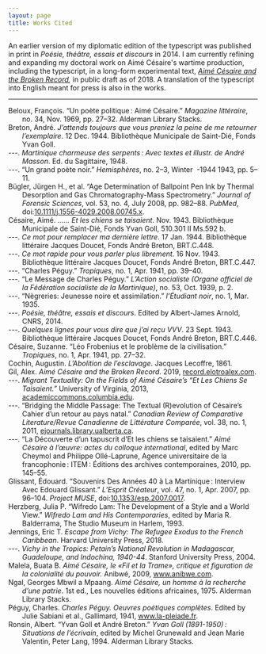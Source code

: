 ```yaml
---
layout: page
title: Works Cited
--- 
```


An earlier version of my diplomatic edition of the typescript was published in print in *Poésie, théâtre, essais et discours* in 2014. I am currently refining and expanding my doctoral work on  Aimé Césaire's wartime production, including the typescript, in a long-form experimental text, *[Aimé Césaire and the Broken Record](http://record.elotroalex.com),* in public draft as of 2018. A translation of the typescript into English meant for press is also in the works.

---


<div class="csl-bib-body" style="margin-left: 2em; text-indent:-2em;">
  <div class="csl-entry">Beloux, François. “Un poète politique : Aimé Césaire.” <i>Magazine littéraire</i>, no. 34, Nov. 1969, pp. 27–32. Alderman Library Stacks.</div>
  <span class="Z3988" title="url_ver=Z39.88-2004&amp;ctx_ver=Z39.88-2004&amp;rfr_id=info%3Asid%2Fzotero.org%3A2&amp;rft_val_fmt=info%3Aofi%2Ffmt%3Akev%3Amtx%3Ajournal&amp;rft.genre=article&amp;rft.atitle=Un%20po%C3%A8te%20politique%20%3A%20Aim%C3%A9%20C%C3%A9saire&amp;rft.jtitle=Magazine%20litt%C3%A9raire&amp;rft.issue=34&amp;rft.aufirst=Fran%C3%A7ois&amp;rft.aulast=Beloux&amp;rft.au=Fran%C3%A7ois%20Beloux&amp;rft.au=Aim%C3%A9%20C%C3%A9saire&amp;rft.date=1969-11&amp;rft.pages=27-32&amp;rft.spage=27&amp;rft.epage=32&amp;rft.issn=0024-9807&amp;rft.language=fr"></span>
  <div class="csl-entry">Breton, André. <i>J’attends toujours que vous preniez la peine de me retourner l’exemplaire</i>. 12 Dec. 1944. Bibliothèque Municipale de Saint-Dié, Fonds Yvan Goll.</div>
  <span class="Z3988" title="url_ver=Z39.88-2004&amp;ctx_ver=Z39.88-2004&amp;rfr_id=info%3Asid%2Fzotero.org%3A2&amp;rft_val_fmt=info%3Aofi%2Ffmt%3Akev%3Amtx%3Adc&amp;rft.type=letter&amp;rft.title=J'attends%20toujours%20que%20vous%20preniez%20la%20peine%20de%20me%20retourner%20l'exemplaire&amp;rft.aufirst=Andr%C3%A9&amp;rft.aulast=Breton&amp;rft.au=Yvan%20Goll&amp;rft.au=Andr%C3%A9%20Breton&amp;rft.date=1944-12-12&amp;rft.language=fr"></span>
  <div class="csl-entry">---. <i>Martinique charmeuse des serpents : Avec textes et illustr. de André Masson</i>. Ed. du Sagittaire, 1948.</div>
  <span class="Z3988" title="url_ver=Z39.88-2004&amp;ctx_ver=Z39.88-2004&amp;rfr_id=info%3Asid%2Fzotero.org%3A2&amp;rft_val_fmt=info%3Aofi%2Ffmt%3Akev%3Amtx%3Abook&amp;rft.genre=book&amp;rft.btitle=Martinique%20charmeuse%20des%20serpents%20%3A%20Avec%20textes%20et%20illustr.%20de%20Andr%C3%A9%20Masson&amp;rft.place=Paris&amp;rft.publisher=Ed.%20du%20Sagittaire&amp;rft.aufirst=Andr%C3%A9&amp;rft.aulast=Breton&amp;rft.au=Andr%C3%A9%20Breton&amp;rft.date=1948&amp;rft.language=fr"></span>
  <div class="csl-entry">---. “Un grand poète noir.” <i>Hemisphères</i>, no. 2–3, Winter&nbsp; -1944 1943, pp. 5–11.</div>
  <span class="Z3988" title="url_ver=Z39.88-2004&amp;ctx_ver=Z39.88-2004&amp;rfr_id=info%3Asid%2Fzotero.org%3A2&amp;rft_val_fmt=info%3Aofi%2Ffmt%3Akev%3Amtx%3Ajournal&amp;rft.genre=article&amp;rft.atitle=Un%20grand%20po%C3%A8te%20noir&amp;rft.jtitle=Hemisph%C3%A8res&amp;rft.issue=2-3&amp;rft.aufirst=Andr%C3%A9&amp;rft.aulast=Breton&amp;rft.au=Andr%C3%A9%20Breton&amp;rft.date=1943&amp;rft.pages=5-11&amp;rft.spage=5&amp;rft.epage=11&amp;rft.language=fr"></span>
  <div class="csl-entry">Bügler, Jürgen H., et al. “Age Determination of Ballpoint Pen Ink by Thermal Desorption and Gas Chromatography-Mass Spectrometry.” <i>Journal of Forensic Sciences</i>, vol. 53, no. 4, July 2008, pp. 982–88. <i>PubMed</i>, doi:<a href="https://doi.org/10.1111/j.1556-4029.2008.00745.x">10.1111/j.1556-4029.2008.00745.x</a>.</div>
  <span class="Z3988" title="url_ver=Z39.88-2004&amp;ctx_ver=Z39.88-2004&amp;rfr_id=info%3Asid%2Fzotero.org%3A2&amp;rft_id=info%3Adoi%2F10.1111%2Fj.1556-4029.2008.00745.x&amp;rft_id=info%3Apmid%2F18503526&amp;rft_val_fmt=info%3Aofi%2Ffmt%3Akev%3Amtx%3Ajournal&amp;rft.genre=article&amp;rft.atitle=Age%20determination%20of%20ballpoint%20pen%20ink%20by%20thermal%20desorption%20and%20gas%20chromatography-mass%20spectrometry&amp;rft.jtitle=Journal%20of%20Forensic%20Sciences&amp;rft.stitle=J.%20Forensic%20Sci.&amp;rft.volume=53&amp;rft.issue=4&amp;rft.aufirst=J%C3%BCrgen%20H.&amp;rft.aulast=B%C3%BCgler&amp;rft.au=J%C3%BCrgen%20H.%20B%C3%BCgler&amp;rft.au=Hans%20Buchner&amp;rft.au=Anton%20Dallmayer&amp;rft.date=2008-07&amp;rft.pages=982-988&amp;rft.spage=982&amp;rft.epage=988&amp;rft.issn=1556-4029&amp;rft.language=eng"></span>
  <div class="csl-entry">Césaire, Aimé. <i>...... Et les chiens se taisaient</i>. Nov. 1943. Bibliothèque Municipale de Saint-Dié, Fonds Yvan Goll, 510.301 II Ms.592 b.</div>
  <span class="Z3988" title="url_ver=Z39.88-2004&amp;ctx_ver=Z39.88-2004&amp;rfr_id=info%3Asid%2Fzotero.org%3A2&amp;rft_val_fmt=info%3Aofi%2Ffmt%3Akev%3Amtx%3Adc&amp;rft.type=manuscript&amp;rft.title=......%20Et%20les%20chiens%20se%20taisaient&amp;rft.aufirst=Aim%C3%A9&amp;rft.aulast=C%C3%A9saire&amp;rft.au=Aim%C3%A9%20C%C3%A9saire&amp;rft.date=1943-11&amp;rft.tpages=107&amp;rft.language=fr"></span>
  <div class="csl-entry">---. <i>Ce mot pour remplacer ma dernière lettre</i>. 17 Jan. 1944. Bibliothèque littéraire Jacques Doucet, Fonds André Breton, BRT.C.448.</div>
  <span class="Z3988" title="url_ver=Z39.88-2004&amp;ctx_ver=Z39.88-2004&amp;rfr_id=info%3Asid%2Fzotero.org%3A2&amp;rft_val_fmt=info%3Aofi%2Ffmt%3Akev%3Amtx%3Adc&amp;rft.type=letter&amp;rft.title=Ce%20mot%20pour%20remplacer%20ma%20derni%C3%A8re%20lettre&amp;rft.aufirst=Aim%C3%A9&amp;rft.aulast=C%C3%A9saire&amp;rft.au=Aim%C3%A9%20C%C3%A9saire&amp;rft.au=Andr%C3%A9%20Breton&amp;rft.date=1944-01-17&amp;rft.language=fr"></span>
  <div class="csl-entry">---. <i>Ce mot rapide pour vous parler plus librement</i>. 16 Nov. 1943. Bibliothèque littéraire Jacques Doucet, Fonds André Breton, BRT.C.447.</div>
  <span class="Z3988" title="url_ver=Z39.88-2004&amp;ctx_ver=Z39.88-2004&amp;rfr_id=info%3Asid%2Fzotero.org%3A2&amp;rft_val_fmt=info%3Aofi%2Ffmt%3Akev%3Amtx%3Adc&amp;rft.type=letter&amp;rft.title=Ce%20mot%20rapide%20pour%20vous%20parler%20plus%20librement&amp;rft.aufirst=Aim%C3%A9&amp;rft.aulast=C%C3%A9saire&amp;rft.au=Aim%C3%A9%20C%C3%A9saire&amp;rft.au=Andr%C3%A9%20Breton&amp;rft.date=1943-11-16&amp;rft.language=fr"></span>
  <div class="csl-entry">---. “Charles Péguy.” <i>Tropiques</i>, no. 1, Apr. 1941, pp. 39–40.</div>
  <span class="Z3988" title="url_ver=Z39.88-2004&amp;ctx_ver=Z39.88-2004&amp;rfr_id=info%3Asid%2Fzotero.org%3A2&amp;rft_val_fmt=info%3Aofi%2Ffmt%3Akev%3Amtx%3Ajournal&amp;rft.genre=article&amp;rft.atitle=Charles%20P%C3%A9guy&amp;rft.jtitle=Tropiques&amp;rft.issue=1&amp;rft.aufirst=Aim%C3%A9&amp;rft.aulast=C%C3%A9saire&amp;rft.au=Aim%C3%A9%20C%C3%A9saire&amp;rft.date=1941-04&amp;rft.pages=39-40&amp;rft.spage=39&amp;rft.epage=40&amp;rft.language=fr"></span>
  <div class="csl-entry">---. “Le Message de Charles Péguy.” <i>L’Action socialiste (Organe officiel de la Fédération socialiste de la Martinique)</i>, no. 53, Oct. 1939, p. 2.</div>
  <span class="Z3988" title="url_ver=Z39.88-2004&amp;ctx_ver=Z39.88-2004&amp;rfr_id=info%3Asid%2Fzotero.org%3A2&amp;rft_val_fmt=info%3Aofi%2Ffmt%3Akev%3Amtx%3Ajournal&amp;rft.genre=article&amp;rft.atitle=Le%20Message%20de%20Charles%20P%C3%A9guy&amp;rft.jtitle=L%E2%80%99Action%20socialiste%20(Organe%20officiel%20de%20la%20F%C3%A9d%C3%A9ration%20socialiste%20de%20la%20Martinique)&amp;rft.issue=53&amp;rft.aufirst=Aim%C3%A9&amp;rft.aulast=C%C3%A9saire&amp;rft.au=Aim%C3%A9%20C%C3%A9saire&amp;rft.date=1939-10-26&amp;rft.pages=2&amp;rft.language=fr"></span>
  <div class="csl-entry">---. “Nègreries: Jeunesse noire et assimilation.” <i>l’Étudiant noir</i>, no. 1, Mar. 1935.</div>
  <span class="Z3988" title="url_ver=Z39.88-2004&amp;ctx_ver=Z39.88-2004&amp;rfr_id=info%3Asid%2Fzotero.org%3A2&amp;rft_val_fmt=info%3Aofi%2Ffmt%3Akev%3Amtx%3Ajournal&amp;rft.genre=article&amp;rft.atitle=N%C3%A8greries%3A%20Jeunesse%20noire%20et%20assimilation&amp;rft.jtitle=l'%C3%89tudiant%20noir&amp;rft.issue=1&amp;rft.aufirst=Aim%C3%A9&amp;rft.aulast=C%C3%A9saire&amp;rft.au=Aim%C3%A9%20C%C3%A9saire&amp;rft.date=1935-03&amp;rft.language=fr"></span>
  <div class="csl-entry">---. <i>Poésie, théâtre, essais et discours</i>. Edited by Albert-James Arnold, CNRS, 2014.</div>
  <span class="Z3988" title="url_ver=Z39.88-2004&amp;ctx_ver=Z39.88-2004&amp;rfr_id=info%3Asid%2Fzotero.org%3A2&amp;rft_id=urn%3Aisbn%3A978-2-271-07757-8&amp;rft_val_fmt=info%3Aofi%2Ffmt%3Akev%3Amtx%3Abook&amp;rft.genre=book&amp;rft.btitle=Po%C3%A9sie%2C%20th%C3%A9%C3%A2tre%2C%20essais%20et%20discours&amp;rft.place=Paris&amp;rft.publisher=CNRS&amp;rft.series=Plan%C3%A8te%20libre&amp;rft.aufirst=Aim%C3%A9&amp;rft.aulast=C%C3%A9saire&amp;rft.au=Aim%C3%A9%20C%C3%A9saire&amp;rft.au=Albert-James%20Arnold&amp;rft.date=2014-01-02&amp;rft.tpages=1805&amp;rft.isbn=978-2-271-07757-8&amp;rft.language=fr"></span>
  <div class="csl-entry">---. <i>Quelques lignes pour vous dire que j’ai reçu VVV</i>. 23 Sept. 1943. Bibliothèque littéraire Jacques Doucet, Fonds André Breton, BRT.C.446.</div>
  <span class="Z3988" title="url_ver=Z39.88-2004&amp;ctx_ver=Z39.88-2004&amp;rfr_id=info%3Asid%2Fzotero.org%3A2&amp;rft_val_fmt=info%3Aofi%2Ffmt%3Akev%3Amtx%3Adc&amp;rft.type=letter&amp;rft.title=Quelques%20lignes%20pour%20vous%20dire%20que%20j'ai%20re%C3%A7u%20VVV&amp;rft.aufirst=Aim%C3%A9&amp;rft.aulast=C%C3%A9saire&amp;rft.au=Aim%C3%A9%20C%C3%A9saire&amp;rft.au=Andr%C3%A9%20Breton&amp;rft.date=1943-09-23&amp;rft.language=fr"></span>
  <div class="csl-entry">Césaire, Suzanne. “Léo Frobenius et le problème de la civilisation.” <i>Tropiques</i>, no. 1, Apr. 1941, pp. 27–32.</div>
  <span class="Z3988" title="url_ver=Z39.88-2004&amp;ctx_ver=Z39.88-2004&amp;rfr_id=info%3Asid%2Fzotero.org%3A2&amp;rft_val_fmt=info%3Aofi%2Ffmt%3Akev%3Amtx%3Ajournal&amp;rft.genre=article&amp;rft.atitle=L%C3%A9o%20Frobenius%20et%20le%20probl%C3%A8me%20de%20la%20civilisation&amp;rft.jtitle=Tropiques&amp;rft.issue=1&amp;rft.aufirst=Suzanne&amp;rft.aulast=C%C3%A9saire&amp;rft.au=Suzanne%20C%C3%A9saire&amp;rft.date=1941-04&amp;rft.pages=27-32&amp;rft.spage=27&amp;rft.epage=32&amp;rft.language=fr"></span>
  <div class="csl-entry">Cochin, Augustin. <i>L’Abolition de l’esclavage</i>. Jacques Lecoffre, 1861.</div>
  <span class="Z3988" title="url_ver=Z39.88-2004&amp;ctx_ver=Z39.88-2004&amp;rfr_id=info%3Asid%2Fzotero.org%3A2&amp;rft_val_fmt=info%3Aofi%2Ffmt%3Akev%3Amtx%3Abook&amp;rft.genre=book&amp;rft.btitle=L'Abolition%20de%20l'esclavage&amp;rft.publisher=Jacques%20Lecoffre&amp;rft.aufirst=Augustin&amp;rft.aulast=Cochin&amp;rft.au=Augustin%20Cochin&amp;rft.date=1861&amp;rft.tpages=532&amp;rft.language=fr"></span>
  <div class="csl-entry">Gil, Alex. <i>Aimé Césaire and the Broken Record</i>. 2019, <a href="http://record.elotroalex.com">record.elotroalex.com</a>.</div>
  <span class="Z3988" title="url_ver=Z39.88-2004&amp;ctx_ver=Z39.88-2004&amp;rfr_id=info%3Asid%2Fzotero.org%3A2&amp;rft_val_fmt=info%3Aofi%2Ffmt%3Akev%3Amtx%3Adc&amp;rft.type=document&amp;rft.title=Aim%C3%A9%20C%C3%A9saire%20and%20the%20Broken%20Record&amp;rft.identifier=http%3A%2F%2Frecord.elotroalex.com&amp;rft.aufirst=Alex&amp;rft.aulast=Gil&amp;rft.au=Alex%20Gil&amp;rft.date=2019&amp;rft.language=en"></span>
  <div class="csl-entry">---. <i>Migrant Textuality: On the Fields of Aimé Césaire’s “Et Les Chiens Se Taisaient.”</i> University of Virginia, 2013, <a href="https://academiccommons.columbia.edu/doi/10.7916/D8377GXX">academiccommons.columbia.edu</a>.</div>
  <span class="Z3988" title="url_ver=Z39.88-2004&amp;ctx_ver=Z39.88-2004&amp;rfr_id=info%3Asid%2Fzotero.org%3A2&amp;rft_val_fmt=info%3Aofi%2Ffmt%3Akev%3Amtx%3Adissertation&amp;rft.title=Migrant%20Textuality%3A%20On%20the%20fields%20of%20Aim%C3%A9%20C%C3%A9saire's%20%22Et%20les%20chiens%20se%20taisaient%22&amp;rft.aufirst=Alex&amp;rft.aulast=Gil&amp;rft.au=Alex%20Gil&amp;rft.date=2013&amp;rft.tpages=278&amp;rft.language=en"></span>
  <div class="csl-entry">---. “Bridging the Middle Passage: The Textual (R)evolution of Césaire’s Cahier d’un retour au pays natal.” <i>Canadian Review of Comparative Literature/Revue Canadienne de Littérature Comparée</i>, vol. 38, no. 1, 2011, <a href="https://ejournals.library.ualberta.ca/index.php/crcl/article/view/24524">ejournals.library.ualberta.ca</a>.</div>
  <span class="Z3988" title="url_ver=Z39.88-2004&amp;ctx_ver=Z39.88-2004&amp;rfr_id=info%3Asid%2Fzotero.org%3A2&amp;rft_val_fmt=info%3Aofi%2Ffmt%3Akev%3Amtx%3Ajournal&amp;rft.genre=article&amp;rft.atitle=Bridging%20the%20Middle%20Passage%3A%20The%20Textual%20(R)evolution%20of%20C%C3%A9saire%E2%80%99s%20Cahier%20d%E2%80%99un%20retour%20au%20pays%20natal&amp;rft.jtitle=Canadian%20Review%20of%20Comparative%20Literature%2FRevue%20Canadienne%20de%20Litt%C3%A9rature%20Compar%C3%A9e&amp;rft.volume=38&amp;rft.issue=1&amp;rft.aufirst=Alex&amp;rft.aulast=Gil&amp;rft.au=Alex%20Gil&amp;rft.date=2011&amp;rft.language=fr"></span>
  <div class="csl-entry">---. “La Découverte d’un tapuscrit d’Et les chiens se taisaient.” <i>Aimé Césaire à l’œuvre: actes du colloque international</i>, edited by Marc Cheymol and Philippe Ollé-Laprune, Agence universitaire de la francophonie : ITEM : Éditions des archives contemporaines, 2010, pp. 145–55.</div>
  <span class="Z3988" title="url_ver=Z39.88-2004&amp;ctx_ver=Z39.88-2004&amp;rfr_id=info%3Asid%2Fzotero.org%3A2&amp;rft_id=urn%3Aisbn%3A978-2-8130-0040-8%202-8130-0040-X&amp;rft_val_fmt=info%3Aofi%2Ffmt%3Akev%3Amtx%3Abook&amp;rft.genre=bookitem&amp;rft.atitle=La%20D%C3%A9couverte%20d%E2%80%99un%20tapuscrit%20d%E2%80%99Et%20les%20chiens%20se%20taisaient&amp;rft.place=Paris&amp;rft.publisher=Agence%20universitaire%20de%20la%20francophonie%20%3A%20ITEM%20%3A%20%C3%89ditions%20des%20archives%20contemporaines&amp;rft.aufirst=Alex&amp;rft.aulast=Gil&amp;rft.au=Alex%20Gil&amp;rft.au=Marc%20Cheymol&amp;rft.au=Philippe%20Oll%C3%A9-Laprune&amp;rft.date=2010&amp;rft.pages=145-155&amp;rft.spage=145&amp;rft.epage=155&amp;rft.isbn=978-2-8130-0040-8%202-8130-0040-X&amp;rft.language=fr"></span>
  <div class="csl-entry">Glissant, Édouard. “Souvenirs Des Années 40 à La Martinique : Interview Avec Edouard Glissant.” <i>L’Esprit Créateur</i>, vol. 47, no. 1, Apr. 2007, pp. 96–104. <i>Project MUSE</i>, doi:<a href="https://doi.org/10.1353/esp.2007.0017">10.1353/esp.2007.0017</a>.</div>
  <span class="Z3988" title="url_ver=Z39.88-2004&amp;ctx_ver=Z39.88-2004&amp;rfr_id=info%3Asid%2Fzotero.org%3A2&amp;rft_id=info%3Adoi%2F10.1353%2Fesp.2007.0017&amp;rft_val_fmt=info%3Aofi%2Ffmt%3Akev%3Amtx%3Ajournal&amp;rft.genre=article&amp;rft.atitle=Souvenirs%20des%20ann%C3%A9es%2040%20%C3%A0%20la%20Martinique%20%3A%20interview%20avec%20Edouard%20Glissant&amp;rft.jtitle=L'Esprit%20Cr%C3%A9ateur&amp;rft.volume=47&amp;rft.issue=1&amp;rft.aufirst=%C3%89douard&amp;rft.aulast=Glissant&amp;rft.au=%C3%89douard%20Glissant&amp;rft.au=Celia%20Britton&amp;rft.date=2007-04-12&amp;rft.pages=96-104&amp;rft.spage=96&amp;rft.epage=104&amp;rft.issn=1931-0234"></span>
  <div class="csl-entry">Herzberg, Julia P. “Wifredo Lam: The Development of a Style and a World View.” <i>Wifredo Lam and His Contemporaries</i>, edited by Maria R. Balderrama, The Studio Museum in Harlem, 1993.</div>
  <span class="Z3988" title="url_ver=Z39.88-2004&amp;ctx_ver=Z39.88-2004&amp;rfr_id=info%3Asid%2Fzotero.org%3A2&amp;rft_id=urn%3Aisbn%3A0-8109-2548-6&amp;rft_val_fmt=info%3Aofi%2Ffmt%3Akev%3Amtx%3Abook&amp;rft.genre=bookitem&amp;rft.atitle=Wifredo%20Lam%3A%20The%20Development%20of%20a%20Style%20and%20a%20World%20View&amp;rft.place=New%20York&amp;rft.publisher=The%20Studio%20Museum%20in%20Harlem&amp;rft.aufirst=Julia%20P.&amp;rft.aulast=Herzberg&amp;rft.au=Maria%20R.%20Balderrama&amp;rft.au=Julia%20P.%20Herzberg&amp;rft.date=1993&amp;rft.isbn=0-8109-2548-6&amp;rft.language=en"></span>
  <div class="csl-entry">Jennings, Eric T. <i>Escape from Vichy: The Refugee Exodus to the French Caribbean</i>. Harvard University Press, 2018.</div>
  <span class="Z3988" title="url_ver=Z39.88-2004&amp;ctx_ver=Z39.88-2004&amp;rfr_id=info%3Asid%2Fzotero.org%3A2&amp;rft_id=urn%3Aisbn%3A978-0-674-98338-0&amp;rft_val_fmt=info%3Aofi%2Ffmt%3Akev%3Amtx%3Abook&amp;rft.genre=book&amp;rft.btitle=Escape%20from%20Vichy%3A%20the%20refugee%20exodus%20to%20the%20French%20Caribbean&amp;rft.place=Cambridge%2C%20Massachusetts&amp;rft.publisher=Harvard%20University%20Press&amp;rft.aufirst=Eric%20T.&amp;rft.aulast=Jennings&amp;rft.au=Eric%20T.%20Jennings&amp;rft.date=2018&amp;rft.tpages=308&amp;rft.isbn=978-0-674-98338-0"></span>
  <div class="csl-entry">---. <i>Vichy in the Tropics: Petain’s National Revolution in Madagascar, Guadeloupe, and Indochina, 1940-44</i>. Stanford University Press, 2004.</div>
  <span class="Z3988" title="url_ver=Z39.88-2004&amp;ctx_ver=Z39.88-2004&amp;rfr_id=info%3Asid%2Fzotero.org%3A2&amp;rft_id=urn%3Aisbn%3A978-0-8047-5047-9&amp;rft_val_fmt=info%3Aofi%2Ffmt%3Akev%3Amtx%3Abook&amp;rft.genre=book&amp;rft.btitle=Vichy%20in%20the%20Tropics%3A%20Petain's%20National%20Revolution%20in%20Madagascar%2C%20Guadeloupe%2C%20and%20Indochina%2C%201940-44&amp;rft.publisher=Stanford%20University%20Press&amp;rft.aufirst=Eric%20T.&amp;rft.aulast=Jennings&amp;rft.au=Eric%20T.%20Jennings&amp;rft.date=2004-01&amp;rft.tpages=340&amp;rft.isbn=978-0-8047-5047-9&amp;rft.language=en"></span>
  <div class="csl-entry">Malela, Buata B. <i>Aimé Césaire, le «Fil et la Trame», critique et figuration de la colonialité du pouvoir.</i> Anibwé, 2009, <a href="https://www.anibwe.com">www.anibwe.com</a>.</div>
  <span class="Z3988" title="url_ver=Z39.88-2004&amp;ctx_ver=Z39.88-2004&amp;rfr_id=info%3Asid%2Fzotero.org%3A2&amp;rft_id=urn%3Aisbn%3A978-2-916121-19-2&amp;rft_val_fmt=info%3Aofi%2Ffmt%3Akev%3Amtx%3Abook&amp;rft.genre=book&amp;rft.btitle=Aim%C3%A9%20C%C3%A9saire%2C%20le%20%C2%ABFil%20et%20la%20Trame%C2%BB%2C%20critique%20et%20figuration%20de%20la%20colonialit%C3%A9%20du%20pouvoir.&amp;rft.place=Paris&amp;rft.publisher=Anibw%C3%A9&amp;rft.aufirst=Buata%20B.&amp;rft.aulast=Malela&amp;rft.au=Buata%20B.%20Malela&amp;rft.date=2009&amp;rft.isbn=978-2-916121-19-2&amp;rft.language=fr"></span>
  <div class="csl-entry">Ngal, Georges Mbwil a Mpaang. <i>Aimé Césaire, un homme à la recherche d’une patrie</i>. 1st ed., Les nouvelles éditions africaines, 1975. Alderman Library Stacks.</div>
  <span class="Z3988" title="url_ver=Z39.88-2004&amp;ctx_ver=Z39.88-2004&amp;rfr_id=info%3Asid%2Fzotero.org%3A2&amp;rft_id=urn%3Aisbn%3A2-7236-0086-6&amp;rft_val_fmt=info%3Aofi%2Ffmt%3Akev%3Amtx%3Abook&amp;rft.genre=book&amp;rft.btitle=Aim%C3%A9%20C%C3%A9saire%2C%20un%20homme%20%C3%A0%20la%20recherche%20d'une%20patrie&amp;rft.place=Dakar&amp;rft.publisher=Les%20nouvelles%20%C3%A9ditions%20africaines&amp;rft.edition=1st%20ed.&amp;rft.aufirst=Georges%20Mbwil%20a%20Mpaang&amp;rft.aulast=Ngal&amp;rft.au=Georges%20Mbwil%20a%20Mpaang%20Ngal&amp;rft.date=1975&amp;rft.isbn=2-7236-0086-6&amp;rft.language=fr"></span>
  <div class="csl-entry">Péguy, Charles. <i>Charles Péguy. Oeuvres poétiques complètes</i>. Edited by Julie Sabiani et al., Gallimard, 1941, <a href="http://www.la-pleiade.fr/Catalogue/GALLIMARD/Bibliotheque-de-la-Pleiade/OEuvres-poetiques-completes3">www.la-pleiade.fr</a>.</div>
  <span class="Z3988" title="url_ver=Z39.88-2004&amp;ctx_ver=Z39.88-2004&amp;rfr_id=info%3Asid%2Fzotero.org%3A2&amp;rft_val_fmt=info%3Aofi%2Ffmt%3Akev%3Amtx%3Abook&amp;rft.genre=book&amp;rft.btitle=Charles%20P%C3%A9guy.%20Oeuvres%20po%C3%A9tiques%20compl%C3%A8tes&amp;rft.place=Paris&amp;rft.publisher=Gallimard&amp;rft.series=Biblioth%C3%A8que%20de%20la%20Pl%C3%A9iade&amp;rft.aufirst=Charles&amp;rft.aulast=P%C3%A9guy&amp;rft.au=Charles%20P%C3%A9guy&amp;rft.au=Fran%C3%A7ois%20Porch%C3%A9&amp;rft.au=Julie%20Sabiani&amp;rft.au=Marcel%20P%C3%A9guy&amp;rft.au=Pierre%20P%C3%A9guy&amp;rft.date=1941&amp;rft.language=fr"></span>
  <div class="csl-entry">Ronsin, Albert. “Yvan Goll et André Breton.” <i>Yvan Goll (1891-1950) : Situations de l’écrivain</i>, edited by Michel Grunewald and Jean Marie Valentin, Peter Lang, 1994. Alderman Library Stacks.</div>
  <span class="Z3988" title="url_ver=Z39.88-2004&amp;ctx_ver=Z39.88-2004&amp;rfr_id=info%3Asid%2Fzotero.org%3A2&amp;rft_id=urn%3Aisbn%3A3906752286&amp;rft_val_fmt=info%3Aofi%2Ffmt%3Akev%3Amtx%3Abook&amp;rft.genre=bookitem&amp;rft.atitle=Yvan%20Goll%20et%20Andr%C3%A9%20Breton&amp;rft.place=Bern%3B%20New%20York&amp;rft.publisher=Peter%20Lang&amp;rft.series=Contacts%3A%20S%C3%A9rie%20II%2C%20Gallo-Germanica&amp;rft.aufirst=Albert&amp;rft.aulast=Ronsin&amp;rft.au=Michel%20Grunewald&amp;rft.au=Jean%20Marie%20Valentin&amp;rft.au=Albert%20Ronsin&amp;rft.date=1994&amp;rft.isbn=3906752286&amp;rft.language=fr"></span>
</div>
